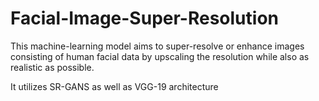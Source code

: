 # Facial-Image-Super-Resolution
This machine-learning model aims to super-resolve or enhance images consisting of human facial data by upscaling the resolution while also as realistic as possible.

It utilizes SR-GANS as well as VGG-19 architecture
